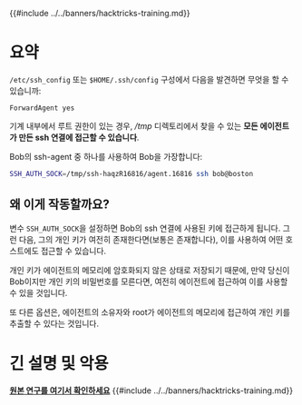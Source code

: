 {{#include ../../banners/hacktricks-training.md}}

# 요약

`/etc/ssh_config` 또는 `$HOME/.ssh/config` 구성에서 다음을 발견하면 무엇을 할 수 있습니까:
```
ForwardAgent yes
```
기계 내부에서 루트 권한이 있는 경우, _/tmp_ 디렉토리에서 찾을 수 있는 **모든 에이전트가 만든 ssh 연결에 접근할 수 있습니다**.

Bob의 ssh-agent 중 하나를 사용하여 Bob을 가장합니다:
```bash
SSH_AUTH_SOCK=/tmp/ssh-haqzR16816/agent.16816 ssh bob@boston
```
## 왜 이게 작동할까요?

변수 `SSH_AUTH_SOCK`을 설정하면 Bob의 ssh 연결에 사용된 키에 접근하게 됩니다. 그런 다음, 그의 개인 키가 여전히 존재한다면(보통은 존재합니다), 이를 사용하여 어떤 호스트에도 접근할 수 있습니다.

개인 키가 에이전트의 메모리에 암호화되지 않은 상태로 저장되기 때문에, 만약 당신이 Bob이지만 개인 키의 비밀번호를 모른다면, 여전히 에이전트에 접근하여 이를 사용할 수 있을 것입니다.

또 다른 옵션은, 에이전트의 소유자와 root가 에이전트의 메모리에 접근하여 개인 키를 추출할 수 있다는 것입니다.

# 긴 설명 및 악용

**[원본 연구를 여기서 확인하세요](https://www.clockwork.com/insights/ssh-agent-hijacking/)**
{{#include ../../banners/hacktricks-training.md}}
